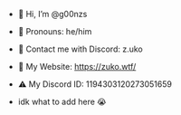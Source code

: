 - 👋 Hi, I’m @g00nzs
  
- 👤 Pronouns: he/him
- 💬 Contact me with Discord: z.uko
- 🔗 My Website: https://zuko.wtf/
- ⚠️ My Discord ID: 1194303120273051659
- idk what to add here :sob:
